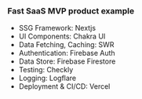 ### Fast SaaS MVP product example

- SSG Framework: Nextjs
- UI Components: Chakra UI
- Data Fetching, Caching: SWR
- Authentication: Firebase Auth
- Data Store: Firebase Firestore
- Testing: Checkly
- Logging: Logflare
- Deployment & CI/CD: Vercel
